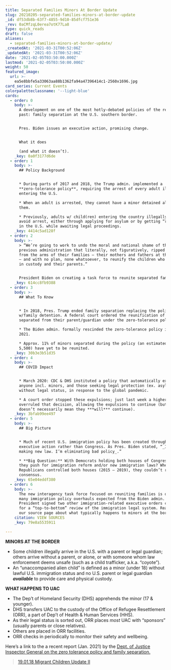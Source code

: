 ```yaml
---
title: Separated Families Minors At Border Update
slug: 20210205-separated-families-minors-at-border-update
_id: df53db8b-63f7-4855-9d10-85dfcf751e36
_rev: 0aCMfzqL0erea7otK77La8
type: quick_reads
draft: false
aliases:
  - separated-families-minors-at-border-update/
_createdAt: '2021-03-31T00:52:06Z'
_updatedAt: '2021-03-31T00:52:06Z'
date: '2021-02-05T03:50:00.000Z'
lastmod: '2021-02-05T03:50:00.000Z'
weight: 50
featured_image:
  url: >-
    ea5e8bbfe5a33063aa88b1362fa94a47396414c1-2560x1696.jpg
card_series: Current Events
colorpaletteclassname: '--light-blue'
cards:
  - order: 0
    body: >-
      A development on one of the most hotly-debated policies of the recent
      past: family separation at the U.S. southern border.


      Pres. Biden issues an executive action, promising change.


      What it does  

      (and what it doesn’t).
    _key: 0a0f3177d6de
  - order: 1
    body: >-
      ## Policy Background


      * During parts of 2017 and 2018, the Trump admin. implemented a
      **zero-tolerance policy**, requiring the arrest of every adult illegally
      entering the U.S.

      * When an adult is arrested, they cannot have a minor detained alongside
      them.

      * Previously, adults w/ child(ren) entering the country illegally could
      avoid arrest, either through applying for asylum or by getting “released”
      in the U.S. while awaiting legal proceedings.
    _key: 4414c5ad128f
  - order: 2
    body: >-
      > “We’re going to work to undo the moral and national shame of the
      previous administration that literally, not figuratively, ripped children
      from the arms of their families — their mothers and fathers at the border
      — and with no plan, none whatsoever, to reunify the children who are still
      in custody and their parents.”


      President Biden on creating a task force to reunite separated families.
    _key: 614cc8fb9388
  - order: 3
    body: >-
      ## What To Know


      * In 2018, Pres. Trump ended family separation replacing the policy
      w/family detention. A federal court ordered the reunification of minors
      separated from their parent/guardian under the zero-tolerance policy.

      * The Biden admin. formally rescinded the zero-tolerance policy in Jan.
      2021.

      * Approx. 11% of minors separated during the policy (an estimated 628 of
      5,500) have yet to be reunited.
    _key: 30b3e3b51d35
  - order: 4
    body: >-
      ## COVID Impact


      * March 2020: CDC & DHS instituted a policy that automatically expelled
      anyone incl. minors, and those seeking legal protection (ex. asylum),
      without legal status, in response to the global pandemic.

      * A court order stopped these expulsions; just last week a higher court
      overruled that decision, allowing the expulsions to continue (but this
      doesn’t necessarily mean they ***will*** continue).
    _key: 3bfab99ee497
  - order: 5
    body: >-
      ## Big Picture


      * Much of recent U.S. immigration policy has been created through
      executive action rather than Congress. As Pres. Biden stated, “_I’m not
      making new law. I’m eliminating bad policy_.”

      * **Big Question:** With Democrats holding both houses of Congress, will
      they push for immigration reform and/or new immigration laws? When
      Republicans controlled both houses (2015 – 2019), they couldn’t reach a
      consensus.
    _key: 65e04eddf380
  - order: 6
    body: >-
      The new interagency task force focused on reuniting families is one of the
      many immigration policy overhauls expected from the Biden admin. The
      President signed two other immigration-related executive orders calling
      for a “top-to-bottom” review of the immigration legal system. Read more on
      our source page about what typically happens to minors at the border.
    citation: VIEW SOURCES
    _key: 79e8a5535911

---
```

**MINORS AT THE BORDER**

* Some children illegally arrive in the U.S. with a parent or legal guardian; others arrive without a parent, or alone, or with someone whom law enforcement deems unsafe (such as a child trafficker, a.k.a. “coyote”).
* An “unaccompanied alien child” is defined as a minor (under 18) without lawful U.S. immigration status and no U.S. parent or legal guardian ***available*** to provide care and physical custody.

**WHAT HAPPENS TO UAC**

* The Dep’t of Homeland Security (DHS) apprehends the minor (17 & younger).
* DHS transfers UAC to the custody of the Office of Refugee Resettlement (ORR), a part of Dep’t of Health & Human Services (HHS).
* As their legal status is sorted out, ORR places *most* UAC with “sponsors” (usually parents or close relatives).
* Others are placed in ORR facilities.
* ORR checks in periodically to monitor their safety and wellbeing.

Here’s a link to the a recent report (Jan. 2021) by the [Dept. of Justice Inspector General on the zero tolerance policy and family separation.](https://www.pbs.org/newshour/nation/government-watchdog-doj-failed-zero-tolerance-management)

> [19.01.18 Migrant Children Update II](https://smarthernews.com/19-01-18-migrant-children-update-ii/)